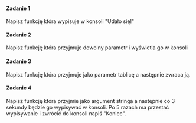 #### Zadanie 1

Napisz funkcję która wypisuje w konsoli "Udało się!"

#### Zadanie 2

Napisz funkcję która przyjmuje dowolny parametr i wyświetla go w konsoli

#### Zadanie 3

Napisz funkcję która przyjmuje jako parametr tablicę a następnie zwraca ją.

#### Zadanie 4

Napisz funkcję która przyjmie jako argument stringa a następnie co 3 sekundy będzie go wypisywać w konsoli. Po 5 razach ma przestać wypisywanie i zwrócić do konsoli napiś "Koniec".

